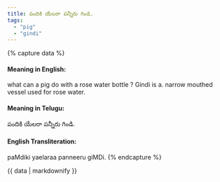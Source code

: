 ```yaml
---
title: పందికి యేలరా పన్నీరు గిండి.
tags:
  - "pig"
  - "gindi"
---
```


{% capture data %}
#### Meaning in English:
what can a pig do with a rose water bottle ?
Gindi is a. narrow mouthed vessel used for rose water.

#### Meaning in Telugu:
పందికి యేలరా పన్నీరు గిండి.

#### English Transliteration:
paMdiki yaelaraa panneeru giMDi.
{% endcapture %}

{{ data | markdownify }}


